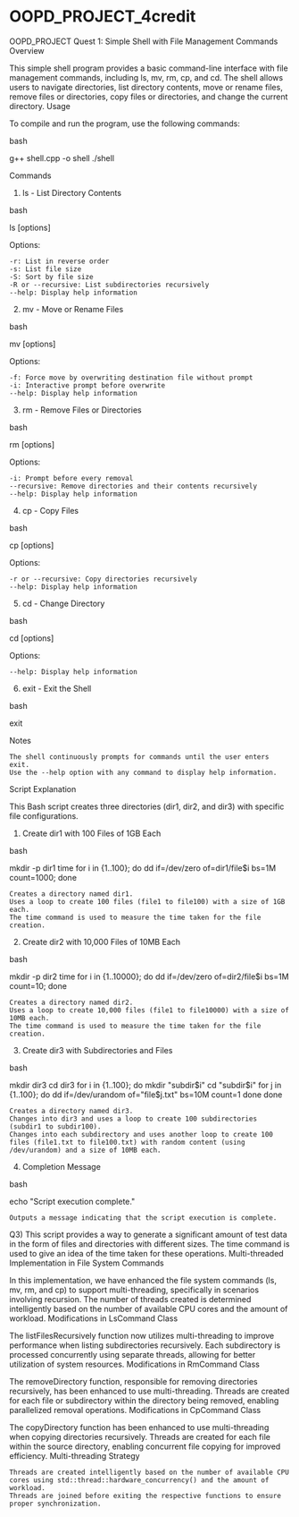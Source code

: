 # OOPD_PROJECT_4credit
OOPD_PROJECT
Quest 1: Simple Shell with File Management Commands
Overview

This simple shell program provides a basic command-line interface with file management commands, including ls, mv, rm, cp, and cd. The shell allows users to navigate directories, list directory contents, move or rename files, remove files or directories, copy files or directories, and change the current directory.
Usage

To compile and run the program, use the following commands:

bash

g++ shell.cpp -o shell
./shell

Commands
1. ls - List Directory Contents

bash

ls [options]

Options:

    -r: List in reverse order
    -s: List file size
    -S: Sort by file size
    -R or --recursive: List subdirectories recursively
    --help: Display help information

2. mv - Move or Rename Files

bash

mv [options] <source> <destination>

Options:

    -f: Force move by overwriting destination file without prompt
    -i: Interactive prompt before overwrite
    --help: Display help information

3. rm - Remove Files or Directories

bash

rm [options] <file>

Options:

    -i: Prompt before every removal
    --recursive: Remove directories and their contents recursively
    --help: Display help information

4. cp - Copy Files

bash

cp [options] <source> <destination>

Options:

    -r or --recursive: Copy directories recursively
    --help: Display help information

5. cd - Change Directory

bash

cd [options] <directory>

Options:

    --help: Display help information

6. exit - Exit the Shell

bash

exit

Notes

    The shell continuously prompts for commands until the user enters exit.
    Use the --help option with any command to display help information.

Script Explanation

This Bash script creates three directories (dir1, dir2, and dir3) with specific file configurations.
1. Create dir1 with 100 Files of 1GB Each

bash

mkdir -p dir1
time for i in {1..100}; do dd if=/dev/zero of=dir1/file$i bs=1M count=1000; done

    Creates a directory named dir1.
    Uses a loop to create 100 files (file1 to file100) with a size of 1GB each.
    The time command is used to measure the time taken for the file creation.

2. Create dir2 with 10,000 Files of 10MB Each

bash

mkdir -p dir2
time for i in {1..10000}; do dd if=/dev/zero of=dir2/file$i bs=1M count=10; done

    Creates a directory named dir2.
    Uses a loop to create 10,000 files (file1 to file10000) with a size of 10MB each.
    The time command is used to measure the time taken for the file creation.

3. Create dir3 with Subdirectories and Files

bash

mkdir dir3
cd dir3
for i in {1..100}; do
    mkdir "subdir$i"
    cd "subdir$i"
    for j in {1..100}; do
        dd if=/dev/urandom of="file$j.txt" bs=10M count=1
    done
done

    Creates a directory named dir3.
    Changes into dir3 and uses a loop to create 100 subdirectories (subdir1 to subdir100).
    Changes into each subdirectory and uses another loop to create 100 files (file1.txt to file100.txt) with random content (using /dev/urandom) and a size of 10MB each.

4. Completion Message

bash

echo "Script execution complete."

    Outputs a message indicating that the script execution is complete.


Q3)
This script provides a way to generate a significant amount of test data in the form of files and directories with different sizes. The time command is used to give an idea of the time taken for these operations.
Multi-threaded Implementation in File System Commands

In this implementation, we have enhanced the file system commands (ls, mv, rm, and cp) to support multi-threading, specifically in scenarios involving recursion. The number of threads created is determined intelligently based on the number of available CPU cores and the amount of workload.
Modifications in LsCommand Class

The listFilesRecursively function now utilizes multi-threading to improve performance when listing subdirectories recursively. Each subdirectory is processed concurrently using separate threads, allowing for better utilization of system resources.
Modifications in RmCommand Class

The removeDirectory function, responsible for removing directories recursively, has been enhanced to use multi-threading. Threads are created for each file or subdirectory within the directory being removed, enabling parallelized removal operations.
Modifications in CpCommand Class

The copyDirectory function has been enhanced to use multi-threading when copying directories recursively. Threads are created for each file within the source directory, enabling concurrent file copying for improved efficiency.
Multi-threading Strategy

    Threads are created intelligently based on the number of available CPU cores using std::thread::hardware_concurrency() and the amount of workload.
    Threads are joined before exiting the respective functions to ensure proper synchronization.
